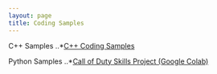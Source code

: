 ```yaml
---
layout: page
title: Coding Samples
---
```

C++ Samples
..*[C++ Coding Samples](https://github.com/shivanikharva/C-Plus-Plus-Code)

Python Samples
..*[Call of Duty Skills Project (Google Colab)](https://colab.research.google.com/drive/1Wc2q_D-s0L3Xm7TEeR0IRsGRWsvcnyK3?usp=sharing)
